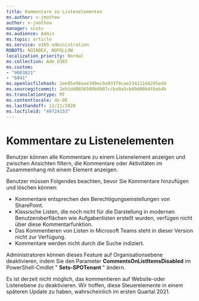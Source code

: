 ```yaml
---
title: Kommentare zu Listenelementen
ms.author: v-jmathew
author: v-jmathew
manager: scotv
ms.audience: Admin
ms.topic: article
ms.service: o365-administration
ROBOTS: NOINDEX, NOFOLLOW
localization_priority: Normal
ms.collection: Adm_O365
ms.custom:
- "9003821"
- "6841"
ms.openlocfilehash: 2ee95e98aae3d9ec9a933f9cae234111d4285edd
ms.sourcegitcommit: 2eb1dd0856509b9907ccba9a5cb99d09b4f6eb4b
ms.translationtype: MT
ms.contentlocale: de-DE
ms.lasthandoff: 12/21/2020
ms.locfileid: "49724153"
---
```

# <a name="comments-on-list-items"></a>Kommentare zu Listenelementen

Benutzer können alle Kommentare zu einem Listenelement anzeigen und zwischen Ansichten filtern, die Kommentare oder Aktivitäten im Zusammenhang mit einem Element anzeigen.

Benutzer müssen Folgendes beachten, bevor Sie Kommentare hinzufügen und löschen können:

- Kommentare entsprechen den Berechtigungseinstellungen von SharePoint.
- Klassische Listen, die noch nicht für die Darstellung in modernen Benutzeroberflächen wie Aufgabenlisten erstellt wurden, verfügen nicht über diese Kommentarfunktion.
- Das Kommentieren von Listen in Microsoft Teams steht in dieser Version nicht zur Verfügung.
- Kommentare werden nicht durch die Suche indiziert.

Administratoren können dieses Feature auf Organisationsebene deaktivieren, indem Sie den Parameter **CommentsOnListItemsDisabled** im PowerShell-Cmdlet " **Sets-SPOTenant** " ändern.

Es ist derzeit nicht möglich, das kommentieren auf Website-oder Listenebene zu deaktivieren. Wir hoffen, diese Steuerelemente in einem späteren Update zu haben, wahrscheinlich im ersten Quartal 2021.
